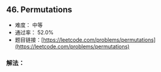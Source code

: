 ## 46. Permutations


- 难度： 中等
- 通过率： 52.0%
- 题目链接：[https://leetcode.com/problems/permutations](https://leetcode.com/problems/permutations)



### 解法：